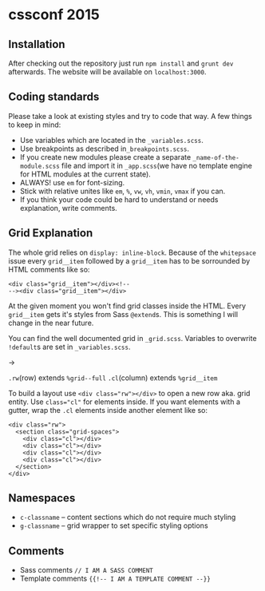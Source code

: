 # cssconf 2015
## Installation
After checking out the repository just run `npm install` and `grunt dev` afterwards. The website will be available on `localhost:3000`.

## Coding standards
Please take a look at existing styles and try to code that way. A few things to keep in mind:
* Use variables which are located in the `_variables.scss`.
* Use breakpoints as described in`_breakpoints.scss`.
* If you create new modules please create a separate `_name-of-the-module.scss` file and import it in `_app.scss`(we have no template engine for HTML modules at the current state).
* ALWAYS! use `em` for font-sizing.
* Stick with relative unites like `em`, `%`, `vw`, `vh`, `vmin`, `vmax` if you can.
* If you think your code could be hard to understand or needs explanation, write comments.

## Grid Explanation
The whole grid relies on `display: inline-block`. Because of the `whitepsace` issue every `grid__item` followed by a `grid__item` has to be sorrounded by HTML comments like so:

```
<div class="grid__item"></div><!--
--><div class="grid__item"></div>
```
At the given moment you won't find grid classes inside the HTML. Every `grid__item` gets it's styles from Sass `@extend`s. This is something I will change in the near future.

You can find the well documented grid in `_grid.scss`. Variables to overwrite `!default`s are set in `_variables.scss`.

->

`.rw`(row) extends `%grid--full`
`.cl`(column) extends `%grid__item`

To build a layout use `<div class="rw"></div>` to open a new row aka. grid entity. Use `class="cl"` for elements inside. If you want elements with a gutter, wrap the `.cl` elements inside another element like so:

```
<div class="rw">
  <section class="grid-spaces">
    <div class="cl"></div>
    <div class="cl"></div>
    <div class="cl"></div>
    <div class="cl"></div>
  </section>
</div>
```

## Namespaces

* `c-classname` – content sections which do not require much styling
* `g-classname` – grid wrapper to set specific styling options

## Comments

* Sass comments `// I AM A SASS COMMENT`
* Template comments `{{!-- I AM A TEMPLATE COMMENT --}}`
